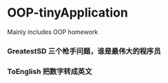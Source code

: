 # OOP-tinyApplication
Mainly includes OOP homework


### GreatestSD 三个枪手问题，谁是最伟大的程序员
### ToEnglish  把数字转成英文
